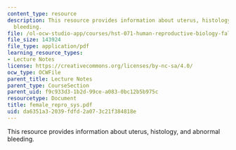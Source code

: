 ```yaml
---
content_type: resource
description: This resource provides information about uterus, histology, and abnormal
  bleeding.
file: /ol-ocw-studio-app/courses/hst-071-human-reproductive-biology-fall-2005/da6351a32039fdfd2a073c21f384818e_female_repro_sys.pdf
file_size: 143924
file_type: application/pdf
learning_resource_types:
- Lecture Notes
license: https://creativecommons.org/licenses/by-nc-sa/4.0/
ocw_type: OCWFile
parent_title: Lecture Notes
parent_type: CourseSection
parent_uid: f9c933d3-1b2d-99ce-a083-0bc12b5b975c
resourcetype: Document
title: female_repro_sys.pdf
uid: da6351a3-2039-fdfd-2a07-3c21f384818e
---
```

This resource provides information about uterus, histology, and abnormal bleeding.